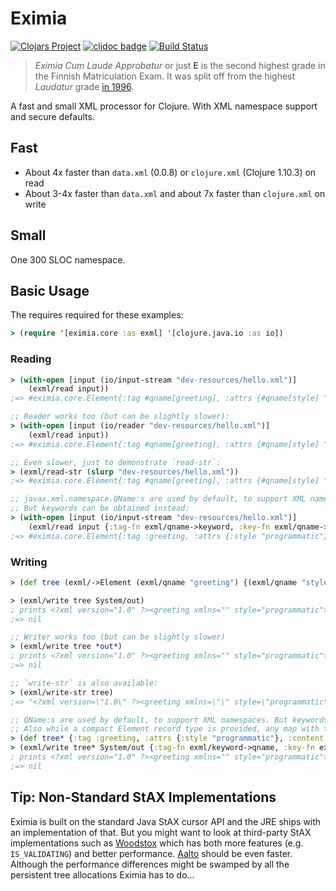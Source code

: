 # Eximia

[![Clojars Project](https://img.shields.io/clojars/v/com.deepbeginnings/eximia.svg)](https://clojars.org/com.deepbeginnings/eximia)
[![cljdoc badge](https://cljdoc.org/badge/com.deepbeginnings/eximia)](https://cljdoc.org/d/com.deepbeginnings/eximia/CURRENT)
[![Build Status](https://img.shields.io/github/workflow/status/nilern/eximia/Run%20tests.svg)](https://github.com/nilern/eximia/actions)

> *Eximia Cum Laude Approbatur* or just **E** is the second highest grade in the Finnish Matriculation Exam.
> It was split off from the highest *Laudatur* grade [in 1996](https://en.wikipedia.org/wiki/XML#History).

A fast and small XML processor for Clojure. With XML namespace support and secure defaults.

## Fast

* About 4x faster than `data.xml` (0.0.8) or `clojure.xml` (Clojure 1.10.3) on read
* About 3-4x faster than `data.xml` and about 7x faster than `clojure.xml` on write

## Small

One 300 SLOC namespace.

## Basic Usage

The requires required for these examples:

```clojure
> (require '[eximia.core :as exml] '[clojure.java.io :as io])
```

### Reading

```clojure
> (with-open [input (io/input-stream "dev-resources/hello.xml")]
    (exml/read input))
;=> #eximia.core.Element{:tag #qname[greeting], :attrs {#qname[style] "programmatic"}, :content ["Hello, world!"]}

;; Reader works too (but can be slightly slower):
> (with-open [input (io/reader "dev-resources/hello.xml")]
    (exml/read input))
;=> #eximia.core.Element{:tag #qname[greeting], :attrs {#qname[style] "programmatic"}, :content ["Hello, world!"]}

;; Even slower, just to demonstrate `read-str`:
> (exml/read-str (slurp "dev-resources/hello.xml"))
;=> #eximia.core.Element{:tag #qname[greeting], :attrs {#qname[style] "programmatic"}, :content ["Hello, world!"]}

;; javax.xml.namespace.QName:s are used by default, to support XML namespaces.
;; But keywords can be obtained instead:
> (with-open [input (io/input-stream "dev-resources/hello.xml")]
    (exml/read input {:tag-fn exml/qname->keyword, :key-fn exml/qname->keyword}))
;=> #eximia.core.Element{:tag :greeting, :attrs {:style "programmatic"}, :content ["Hello, world!"]}
```

### Writing

```clojure
> (def tree (exml/->Element (exml/qname "greeting") {(exml/qname "style") "programmatic"} ["Hello, world!"]))

> (exml/write tree System/out)
; prints <?xml version="1.0" ?><greeting xmlns="" style="programmatic">Hello, world!</greeting>
;=> nil

;; Writer works too (but can be slightly slower)
> (exml/write tree *out*)
; prints <?xml version="1.0" ?><greeting xmlns="" style="programmatic">Hello, world!</greeting>
;=> nil

;; `write-str` is also available:
> (exml/write-str tree)
;=> "<?xml version=\"1.0\" ?><greeting xmlns=\"\" style=\"programmatic\">Hello, world!</greeting>"

;; QName:s are used by default, to support XML namespaces. But keywords can be converted on write.
;; Also while a compact Element record type is provided, any map with the right keys works:
> (def tree* {:tag :greeting, :attrs {:style "programmatic"}, :content ["Hello, world!"]})
> (exml/write tree* System/out {:tag-fn exml/keyword->qname, :key-fn exml/keyword->qname})
; prints <?xml version="1.0" ?><greeting xmlns="" style="programmatic">Hello, world!</greeting>
;=> nil
```

## Tip: Non-Standard StAX Implementations

Eximia is built on the standard Java StAX cursor API and the JRE ships with an implementation of that. But you might
want to look at third-party StAX implementations such as [Woodstox](https://github.com/FasterXML/woodstox) which has
both more features (e.g. `IS_VALIDATING`) and better performance. [Aalto](https://github.com/FasterXML/aalto-xml) should
be even faster. Although the performance differences might be swamped by all the persistent tree allocations Eximia has
to do...
